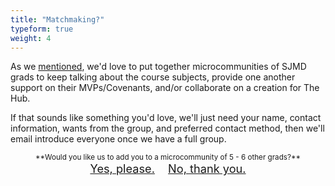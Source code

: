 ```yaml
---
title: "Matchmaking?"
typeform: true
weight: 4
---
```


As we [mentioned](../../opening-doors/microcommunity), we'd love to put together microcommunities of SJMD grads to keep talking about the course subjects, provide one another support on their MVPs/Covenants, and/or collaborate on a creation for The Hub. 

If that sounds like something you'd love, we'll just need your name, contact information, wants from the group, and preferred contact method, then we'll email introduce everyone once we have a full group.

<center><small>**Would you like us to add you to a microcommunity of 5 - 6 other grads?**</small></center?>

<div class="entry-nav nav" style="font-size: 1.3em; justify-content: center">
<a href="https://hues.typeform.com/to/BMGe2J" style="margin-right: 1rem;" class="reply-link btn btn-cta pulse typeform-share" target="_blank" title="Yes, I want a certificate" data-mode="drawer_right" data-submit-close-delay="2" data-no-instant>Yes, please.</a>
<a href="../grad-community" class="btn" title="No, thank you.">No, thank you.</a>
</div>